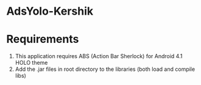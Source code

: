 AdsYolo-Kershik
===============

Requirements
============
1. This application requires ABS (Action Bar Sherlock) for Android 4.1 HOLO theme
2. Add the .jar files in root directory to the libraries (both load and compile libs)
